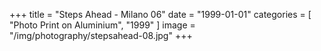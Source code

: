 +++
title = "Steps Ahead - Milano 06"
date = "1999-01-01"
categories = [ "Photo Print on Aluminium", "1999" ]
image = "/img/photography/stepsahead-08.jpg"
+++

